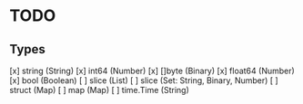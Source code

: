 # TODO

## Types
 [x] string (String)
 [x] int64 (Number)
 [x] []byte (Binary)
 [x] float64 (Number)
 [x] bool (Boolean)
 [ ] slice (List)
 [ ] slice (Set: String, Binary, Number)
 [ ] struct (Map)
 [ ] map (Map)
 [ ] time.Time (String)
